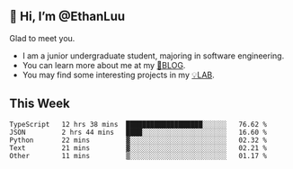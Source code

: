 ## 👋 Hi, I’m @EthanLuu

Glad to meet you.

- I am a junior undergraduate student, majoring in software engineering.
- You can learn more about me at my [📝BLOG](https://blog.ethanloo.cn).
- You may find some interesting projects in my [💡LAB](https://lab.ethanloo.cn).

## This Week
<!--START_SECTION:waka-->
```text
TypeScript   12 hrs 38 mins  ███████████████████░░░░░░   76.62 % 
JSON         2 hrs 44 mins   ████░░░░░░░░░░░░░░░░░░░░░   16.60 % 
Python       22 mins         ▓░░░░░░░░░░░░░░░░░░░░░░░░   02.32 % 
Text         21 mins         ▓░░░░░░░░░░░░░░░░░░░░░░░░   02.21 % 
Other        11 mins         ▒░░░░░░░░░░░░░░░░░░░░░░░░   01.17 % 
```
<!--END_SECTION:waka-->
